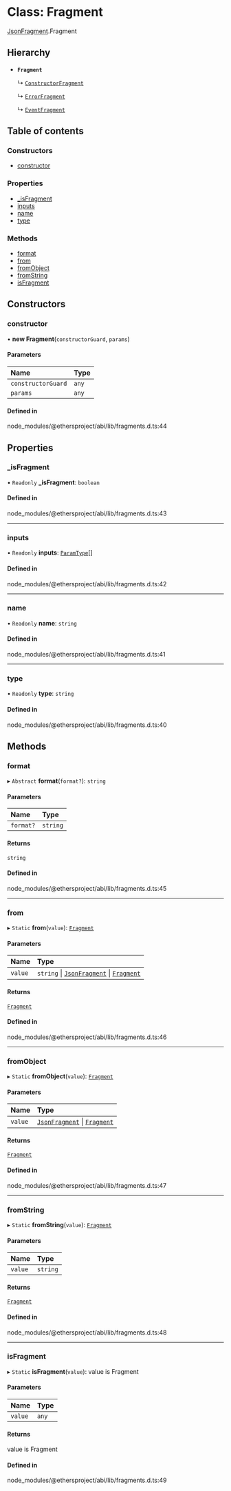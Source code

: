 # Class: Fragment

[JsonFragment](../modules/JsonFragment.md).Fragment

## Hierarchy

- **`Fragment`**

  ↳ [`ConstructorFragment`](JsonFragment.ConstructorFragment.md)

  ↳ [`ErrorFragment`](JsonFragment.ErrorFragment.md)

  ↳ [`EventFragment`](JsonFragment.EventFragment.md)

## Table of contents

### Constructors

- [constructor](JsonFragment.Fragment.md#constructor)

### Properties

- [\_isFragment](JsonFragment.Fragment.md#_isfragment)
- [inputs](JsonFragment.Fragment.md#inputs)
- [name](JsonFragment.Fragment.md#name)
- [type](JsonFragment.Fragment.md#type)

### Methods

- [format](JsonFragment.Fragment.md#format)
- [from](JsonFragment.Fragment.md#from)
- [fromObject](JsonFragment.Fragment.md#fromobject)
- [fromString](JsonFragment.Fragment.md#fromstring)
- [isFragment](JsonFragment.Fragment.md#isfragment)

## Constructors

### <a id="constructor" name="constructor"></a> constructor

• **new Fragment**(`constructorGuard`, `params`)

#### Parameters

| Name | Type |
| :------ | :------ |
| `constructorGuard` | `any` |
| `params` | `any` |

#### Defined in

node_modules/@ethersproject/abi/lib/fragments.d.ts:44

## Properties

### <a id="_isfragment" name="_isfragment"></a> \_isFragment

• `Readonly` **\_isFragment**: `boolean`

#### Defined in

node_modules/@ethersproject/abi/lib/fragments.d.ts:43

___

### <a id="inputs" name="inputs"></a> inputs

• `Readonly` **inputs**: [`ParamType`](JsonFragment.ParamType.md)[]

#### Defined in

node_modules/@ethersproject/abi/lib/fragments.d.ts:42

___

### <a id="name" name="name"></a> name

• `Readonly` **name**: `string`

#### Defined in

node_modules/@ethersproject/abi/lib/fragments.d.ts:41

___

### <a id="type" name="type"></a> type

• `Readonly` **type**: `string`

#### Defined in

node_modules/@ethersproject/abi/lib/fragments.d.ts:40

## Methods

### <a id="format" name="format"></a> format

▸ `Abstract` **format**(`format?`): `string`

#### Parameters

| Name | Type |
| :------ | :------ |
| `format?` | `string` |

#### Returns

`string`

#### Defined in

node_modules/@ethersproject/abi/lib/fragments.d.ts:45

___

### <a id="from" name="from"></a> from

▸ `Static` **from**(`value`): [`Fragment`](JsonFragment.Fragment.md)

#### Parameters

| Name | Type |
| :------ | :------ |
| `value` | `string` \| [`JsonFragment`](../interfaces/JsonFragment.JsonFragment-1.md) \| [`Fragment`](JsonFragment.Fragment.md) |

#### Returns

[`Fragment`](JsonFragment.Fragment.md)

#### Defined in

node_modules/@ethersproject/abi/lib/fragments.d.ts:46

___

### <a id="fromobject" name="fromobject"></a> fromObject

▸ `Static` **fromObject**(`value`): [`Fragment`](JsonFragment.Fragment.md)

#### Parameters

| Name | Type |
| :------ | :------ |
| `value` | [`JsonFragment`](../interfaces/JsonFragment.JsonFragment-1.md) \| [`Fragment`](JsonFragment.Fragment.md) |

#### Returns

[`Fragment`](JsonFragment.Fragment.md)

#### Defined in

node_modules/@ethersproject/abi/lib/fragments.d.ts:47

___

### <a id="fromstring" name="fromstring"></a> fromString

▸ `Static` **fromString**(`value`): [`Fragment`](JsonFragment.Fragment.md)

#### Parameters

| Name | Type |
| :------ | :------ |
| `value` | `string` |

#### Returns

[`Fragment`](JsonFragment.Fragment.md)

#### Defined in

node_modules/@ethersproject/abi/lib/fragments.d.ts:48

___

### <a id="isfragment" name="isfragment"></a> isFragment

▸ `Static` **isFragment**(`value`): value is Fragment

#### Parameters

| Name | Type |
| :------ | :------ |
| `value` | `any` |

#### Returns

value is Fragment

#### Defined in

node_modules/@ethersproject/abi/lib/fragments.d.ts:49
